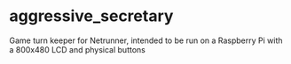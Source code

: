 # aggressive_secretary
Game turn keeper for Netrunner, intended to be run on a Raspberry Pi with a 800x480 LCD and physical buttons
